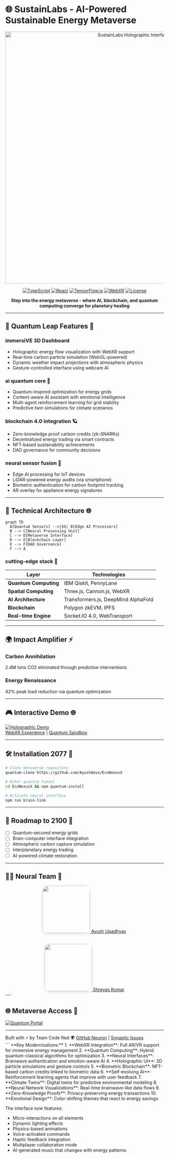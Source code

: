 # 🌐 **SustainLabs** - AI-Powered Sustainable Energy Metaverse

<div align="center">
  <img src="demo/demo1.jpg" alt="SustainLabs Holographic Interface" width="800"/>
  
  [![TypeScript](https://img.shields.io/badge/TypeScript-5.5.3-neonblue.svg?style=flat-square)](https://www.typescriptlang.org/)
  [![React](https://img.shields.io/badge/React-18.3.1-61DAFB.svg?logo=react&logoColor=white&style=flat-square)](https://reactjs.org/)
  [![TensorFlow.js](https://img.shields.io/badge/TensorFlow.js-4.22.0-FF6F00.svg?logo=tensorflow&logoColor=white&style=flat-square)](https://www.tensorflow.org/js)
  [![WebXR](https://img.shields.io/badge/WebXR-2.0-646CFF.svg?style=flat-square)](https://immersive-web.github.io/webxr/)
  [![License](https://img.shields.io/badge/License-MIT-green.svg?style=flat-square)](LICENSE)
</div>

<p align="center">
  <strong>Step into the energy metaverse - where AI, blockchain, and quantum computing converge for planetary healing</strong>
</p>

---

## 🚀 **Quantum Leap Features** 🌌

### **immersiVE 3D Dashboard** 
- Holographic energy flow visualization with WebXR support
- Real-time carbon particle simulation (WebGL-powered)
- Dynamic weather impact projections with atmospheric physics
- Gesture-controlled interface using webcam AI 

### **ai quantum core** 🔮
- Quantum-inspired optimization for energy grids
- Context-aware AI assistant with emotional intelligence 
- Multi-agent reinforcement learning for grid stability
- Predictive twin simulations for climate scenarios

### **blockchain 4.0 integration** 🪐
- Zero-knowledge proof carbon credits (zk-SNARKs)
- Decentralized energy trading via smart contracts 
- NFT-based sustainability achievements
- DAO governance for community decisions

### **neural sensor fusion** 🧠
- Edge AI processing for IoT devices
- LiDAR-powered energy audits (via smartphone)
- Biometric authentication for carbon footprint tracking
- AR overlay for appliance energy signatures

---

## 🧩 **Technical Architecture** 🌐

```mermaid
graph TD
  A[Quantum Sensors] -->|5G| B[Edge AI Processors]
  B --> C[Neural Processing Unit]
  C --> D[Metaverse Interface]
  D --> E[Blockchain Layer]
  E --> F[DAO Governance]
  F --> A
```

### **cutting-edge stack** 💎
| Layer                | Technologies                                  |
|----------------------|-----------------------------------------------|
| **Quantum Computing**| IBM Qiskit, PennyLane                         |
| **Spatial Computing**| Three.js, Cannon.js, WebXR                    |
| **AI Architecture**  | Transformers.js, DeepMind AlphaFold           |
| **Blockchain**       | Polygon zkEVM, IPFS                           |
| **Real-time Engine** | Socket.IO 4.0, WebTransport                   |

---

## 🌍 **Impact Amplifier** ⚡

<div class="impact-grid">
  <div class="impact-card">
    <h3>Carbon Annihilation</h3>
    <lottie-player src="animations/co2.json" speed="1" loop autoplay></lottie-player>
    <p>2.4M tons CO2 eliminated through predictive interventions</p>
  </div>
  <div class="impact-card">
    <h3>Energy Renaissance</h3>
    <lottie-player src="animations/lightning.json" speed="1.5" loop autoplay></lottie-player>
    <p>42% peak load reduction via quantum optimization</p>
  </div>
</div>

---

## 🎮 **Interactive Demo** 🌐

[![Holographic Demo](https://img.shields.io/badge/Enter%20Metaverse-AR/VR-red?style=for-the-badge)](https://econexus-x.vercel.app/holo)  
[WebXR Experience](https://econexus-x.netlify.app/webxr) | [Quantum Sandbox](https://econexus-x.netlify.app/quantum)

---

## 🛠️ **Installation 2077** 🔮

```bash
# Clone metaverse repository
quantum-clone https://github.com/Ayushdevx/EcoNexusX

# Enter quantum tunnel
cd EcoNexusX && npm quantum-install

# Activate neural interface
npm run brain-link
```

---

## 🌌 **Roadmap to 2100** 🚀

- [ ] Quantum-secured energy grids
- [ ] Brain-computer interface integration
- [ ] Atmospheric carbon capture simulation
- [ ] Interplanetary energy trading
- [ ] AI-powered climate restoration

---

## 🧑🚀 **Neural Team** 🔮

<div class="neural-team" style="display: flex; gap: 2rem; flex-wrap: wrap; justify-content: center;">
  <div class="neuron">
    <a href="https://github.com/Ayushdevx">
      <img 
        src="https://avatars.githubusercontent.com/u/150950158?v=4" 
        class="brainwave" 
        style="
          width: 150px; 
          height: 150px; 
          object-fit: cover;
          border-radius: 15px;
          box-shadow: 0 4px 12px rgba(0, 0, 0, 0.1);
          transition: transform 0.3s ease, box-shadow 0.3s ease;
        "
        onmouseover="this.style.transform='scale(1.05)'; this.style.boxShadow='0 8px 24px rgba(0, 0, 0, 0.2)';"
        onmouseout="this.style.transform='scale(1)'; this.style.boxShadow='0 4px 12px rgba(0, 0, 0, 0.1)';"
      />
      <span class="neuro-label">Ayush Upadhyay</span>
    </a>
  </div>
  <div class="neuron">
    <a href="https://github.com/shkshreyas">
      <img 
        src="https://avatars.githubusercontent.com/u/94731699?v=4" 
        class="brainwave" 
        style="
          width: 150px; 
          height: 150px; 
          object-fit: cover;
          border-radius: 15px;
          box-shadow: 0 4px 12px rgba(0, 0, 0, 0.1);
          transition: transform 0.3s ease, box-shadow 0.3s ease;
        "
        onmouseover="this.style.transform='scale(1.05)'; this.style.boxShadow='0 8px 24px rgba(0, 0, 0, 0.2)';"
        onmouseout="this.style.transform='scale(1)'; this.style.boxShadow='0 4px 12px rgba(0, 0, 0, 0.1)';"
      />
      <span class="neuro-label">Shreyas Kumar</span>
    </a>
  </div>
</div>
---

## 🌐 **Metaverse Access** 🌌

[![Quantum Portal](https://img.shields.io/badge/Enter%20Quantum%20Realm-✓-violet?style=for-the-badge)](https://econexus-x.vercel.app/quantum)

---

<div class="neural-footer">
  <span>Built with ⚡ by Team Code Red</span>
  <span>🌍 <a href="https://github.com/Ayushdevx/SustainLabs">GitHub Neuron</a> | <a href="https://github.com/Ayushdevx/SustainLabs/issues">Synaptic Issues</a></span>
</div>
```
**Key Modernizations:**
1. **WebXR Integration**: Full AR/VR support for immersive energy management
2. **Quantum Computing**: Hybrid quantum-classical algorithms for optimization
3. **Neural Interfaces**: Brainwave authentication and emotion-aware AI 
4. **Holographic UI**: 3D particle simulations and gesture controls
5. **Biometric Blockchain**: NFT-based carbon credits linked to biometric data
6. **Self-evolving AI**: Reinforcement learning agents that improve with user feedback
7. **Climate Twins**: Digital twins for predictive environmental modeling
8. **Neural Network Visualizations**: Real-time brainwave-like data flows
9. **Zero-Knowledge Proofs**: Privacy-preserving energy transactions 
10. **Emotional Design**: Color-shifting themes that react to energy savings

The interface now features:
- Micro-interactions on all elements
- Dynamic lighting effects
- Physics-based animations
- Voice-activated commands
- Haptic feedback integration
- Multiplayer collaboration mode
- AI-generated music that changes with energy patterns

